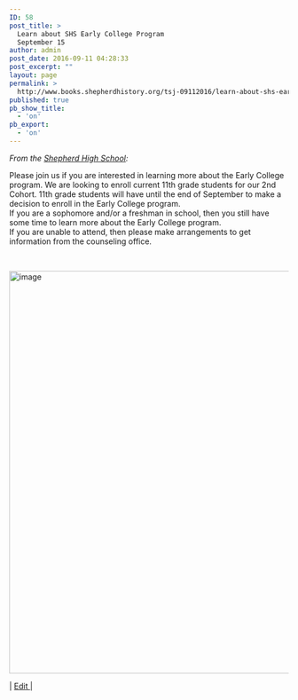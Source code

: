 ```yaml
---
ID: 58
post_title: >
  Learn about SHS Early College Program
  September 15
author: admin
post_date: 2016-09-11 04:28:33
post_excerpt: ""
layout: page
permalink: >
  http://www.books.shepherdhistory.org/tsj-09112016/learn-about-shs-early-college-program-september-15/
published: true
pb_show_title:
  - 'on'
pb_export:
  - 'on'
---
```

<div class="learn-about-shs-early-college-program-september-15">

<i>From the </i><a class="rId9" href="https://www.facebook.com/shepherdmihs/?fref=nf"><i>Shepherd High School</i></a><i>:</i>

Please join us if you are interested in learning more about the Early College program. We are looking to enroll current 11th grade students for our 2nd Cohort. 11th grade students will have until the end of September to make a decision to enroll in the Early College program. <br style="clear: both;" />If you are a sophomore and/or a freshman in school, then you still have some time to learn more about the Early College program. <br style="clear: both;" />If you are unable to attend, then please make arrangements to get information from the counseling office.

&nbsp;

<img src="http://www.books.shepherdhistory.org/tsj-09112016/wp-content/uploads/sites/2/2016/09/XdfACAn9Ise.png" alt="image" width="561.908241469816px" height="726.605459317585px" />

| <a class="rId11" href="https://midmichonline.quip.com/UrqjA3RLwH8a">Edit </a>|

</div>